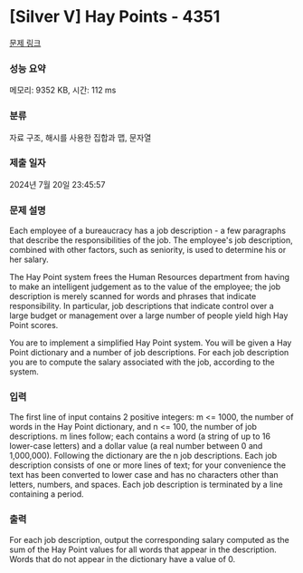 # [Silver V] Hay Points - 4351 

[문제 링크](https://www.acmicpc.net/problem/4351) 

### 성능 요약

메모리: 9352 KB, 시간: 112 ms

### 분류

자료 구조, 해시를 사용한 집합과 맵, 문자열

### 제출 일자

2024년 7월 20일 23:45:57

### 문제 설명

<p>Each employee of a bureaucracy has a job description - a few paragraphs that describe the responsibilities of the job. The employee's job description, combined with other factors, such as seniority, is used to determine his or her salary.</p>

<p>The Hay Point system frees the Human Resources department from having to make an intelligent judgement as to the value of the employee; the job description is merely scanned for words and phrases that indicate responsibility. In particular, job descriptions that indicate control over a large budget or management over a large number of people yield high Hay Point scores.</p>

<p>You are to implement a simplified Hay Point system. You will be given a Hay Point dictionary and a number of job descriptions. For each job description you are to compute the salary associated with the job, according to the system.</p>

### 입력 

 <p>The first line of input contains 2 positive integers: m <= 1000, the number of words in the Hay Point dictionary, and n <= 100, the number of job descriptions. m lines follow; each contains a word (a string of up to 16 lower-case letters) and a dollar value (a real number between 0 and 1,000,000). Following the dictionary are the n job descriptions. Each job description consists of one or more lines of text; for your convenience the text has been converted to lower case and has no characters other than letters, numbers, and spaces. Each job description is terminated by a line containing a period.</p>

### 출력 

 <p>For each job description, output the corresponding salary computed as the sum of the Hay Point values for all words that appear in the description. Words that do not appear in the dictionary have a value of 0.</p>

